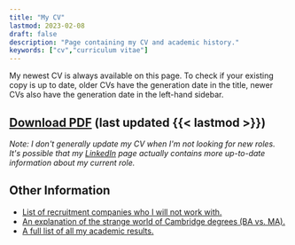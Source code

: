 ```yaml
---
title: "My CV"
lastmod: 2023-02-08
draft: false
description: "Page containing my CV and academic history."
keywords: ["cv","curriculum vitae"]
---
```


My newest CV is always available on this page.  To check if your existing copy is up to date, older CVs have the generation date in the title, newer CVs also have the generation date in the left-hand sidebar.

## [Download PDF](/cv.pdf) (last updated {{< lastmod >}})

*Note: I don't generally update my CV when I'm not looking for new roles.  It's possible that my [LinkedIn](https://linkedin.com/in/shollingshead) page actually contains more up-to-date information about my current role.*

## Other Information

* [List of recruitment companies who I will not work with.](/no/)
* [An explanation of the strange world of Cambridge degrees (BA vs. MA).](/cambridge-degrees/)
* [A full list of all my academic results.](/academic-records/)
